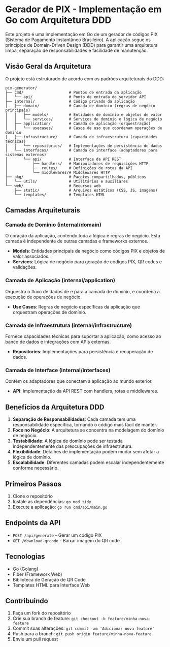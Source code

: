 # Gerador de PIX - Implementação em Go com Arquitetura DDD

Este projeto é uma implementação em Go de um gerador de códigos PIX (Sistema de Pagamento Instantâneo Brasileiro). A aplicação segue os princípios de Domain-Driven Design (DDD) para garantir uma arquitetura limpa, separação de responsabilidades e facilidade de manutenção.

## Visão Geral da Arquitetura

O projeto está estruturado de acordo com os padrões arquiteturais do DDD:

```
pix-generator/
├── cmd/                    # Pontos de entrada da aplicação
│   └── api/                # Ponto de entrada do servidor API
├── internal/               # Código privado da aplicação
│   ├── domain/             # Camada de domínio (regras de negócio principais)
│   │   ├── models/         # Entidades de domínio e objetos de valor
│   │   └── services/       # Serviços de domínio e lógica de negócio
│   ├── application/        # Camada de aplicação (orquestração)
│   │   └── usecases/       # Casos de uso que coordenam operações de domínio
│   ├── infrastructure/     # Camada de infraestrutura (capacidades técnicas)
│   │   └── repositories/   # Implementações de persistência de dados
│   └── interfaces/         # Camada de interface (adaptadores para sistemas externos)
│       └── api/            # Interface da API REST
│           ├── handlers/   # Manipuladores de requisições HTTP
│           ├── routes/     # Definições de rotas da API
│           └── middlewares/# Middlewares HTTP
├── pkg/                    # Pacotes compartilhados, públicos
│   └── utils/              # Utilitários e auxiliares
└── web/                    # Recursos web
    ├── static/             # Arquivos estáticos (CSS, JS, imagens)
    └── templates/          # Templates HTML
```

## Camadas Arquiteturais

### Camada de Domínio (internal/domain)

O coração da aplicação, contendo toda a lógica e regras de negócio. Esta camada é independente de outras camadas e frameworks externos.

- **Models**: Entidades principais de negócio como códigos PIX e objetos de valor associados.
- **Services**: Lógica de negócio para geração de códigos PIX, QR codes e validações.

### Camada de Aplicação (internal/application)

Orquestra o fluxo de dados de e para a camada de domínio, e coordena a execução de operações de negócio.

- **Use Cases**: Regras de negócio específicas da aplicação que orquestram operações de domínio.

### Camada de Infraestrutura (internal/infrastructure)

Fornece capacidades técnicas para suportar a aplicação, como acesso ao banco de dados e integrações com APIs externas.

- **Repositories**: Implementações para persistência e recuperação de dados.

### Camada de Interface (internal/interfaces)

Contém os adaptadores que conectam a aplicação ao mundo exterior.

- **API**: Implementação da API REST com handlers, rotas e middlewares.

## Benefícios da Arquitetura DDD

1. **Separação de Responsabilidades**: Cada camada tem uma responsabilidade específica, tornando o código mais fácil de manter.
2. **Foco no Negócio**: A arquitetura se concentra na modelagem do domínio de negócio.
3. **Testabilidade**: A lógica de domínio pode ser testada independentemente das preocupações de infraestrutura.
4. **Flexibilidade**: Detalhes de implementação podem mudar sem afetar a lógica de domínio.
5. **Escalabilidade**: Diferentes camadas podem escalar independentemente conforme necessário.

## Primeiros Passos

1. Clone o repositório
2. Instale as dependências: `go mod tidy`
3. Execute a aplicação: `go run cmd/api/main.go`

## Endpoints da API

- `POST /api/generate` - Gerar um código PIX
- `GET /download-qrcode` - Baixar imagem do QR code

## Tecnologias

- Go (Golang)
- Fiber (Framework Web)
- Biblioteca de Geração de QR Code
- Templates HTML para Interface Web

## Contribuindo

1. Faça um fork do repositório
2. Crie sua branch de feature: `git checkout -b feature/minha-nova-feature`
3. Commit suas alterações: `git commit -am 'Adicionar nova feature'`
4. Push para a branch: `git push origin feature/minha-nova-feature`
5. Envie um pull request
